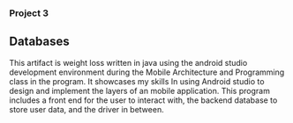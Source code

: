 ### Project 3

## Databases

This artifact is weight loss written in java using the android studio development environment during the Mobile Architecture and Programming class in the program. 
It showcases my skills In using Android studio to design and implement the layers of an mobile application. This program includes a front end for the user to interact with, the backend database to store user data, and the driver in between.

